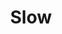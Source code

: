 ---
title: "Slow"
index: "slow"
permalink: /spells/slow/
tags:
  - Spell
  - 3rd Level
  - Transmutation
available_for:
  - Sorcerer
  - Wizard
level: "3rd Level"
school: "Transmutation"
range: "120 ft"
area: "40 ft"
shape: "Cube"
comp:
  - V
  - S
  - M
material: "a drop of molasses."
duration: "1 Minute"
concentration: true
attack: "WIS Save"
description: |
  You alter time around up to six creatures of your choice in a 40-foot cube within range. Each target must succeed on a wisdom saving throw or be affected by this spell for the duration.

  An affected target's speed is halved, it takes a -2 penalty to AC and dexterity saving throws, and it can't use reactions. On its turn, it can use either an action or a bonus action, not both. Regardless of the creature's abilities or magic items, it can't make more than one melee or ranged attack during its turn.

  If the creature attempts to cast a spell with a casting time of 1 action, roll a d20. On an 11 or higher, the spell doesn't take effect until the creature's next turn, and the creature must use its action on that turn to complete the spell. If it can't, the spell is wasted.

  A creature affected by this spell makes another wisdom saving throw at the end of its turn. On a successful save, the effect ends for it.
excerpt: "You alter time around up to six creatures of your choice in a 40-foot cube within range."
source: "Basic Rules"
---